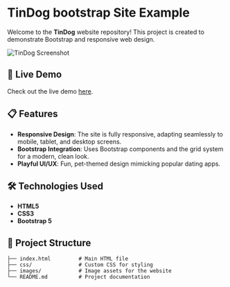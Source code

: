 # TinDog bootstrap Site Example

Welcome to the **TinDog** website repository! This project is created to demonstrate Bootstrap and responsive web design.

![TinDog Screenshot](https://github.com/Abdo-fullstack-projects-2023/tindog_bootstrap_example/webimg.png) <!-- Replace with an actual screenshot link if available -->

## 🚀 Live Demo

Check out the live demo [here](https://abdo-fullstack-projects-2023.github.io/tindog_bootstrap_example/).

## 📋 Features

- **Responsive Design**: The site is fully responsive, adapting seamlessly to mobile, tablet, and desktop screens.
- **Bootstrap Integration**: Uses Bootstrap components and the grid system for a modern, clean look.
- **Playful UI/UX**: Fun, pet-themed design mimicking popular dating apps.

## 🛠️ Technologies Used

- **HTML5**
- **CSS3**
- **Bootstrap 5**

## 📂 Project Structure

```plaintext
├── index.html         # Main HTML file
├── css/               # Custom CSS for styling
├── images/            # Image assets for the website
└── README.md          # Project documentation

